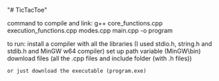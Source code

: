 "# TicTacToe"

command to compile and link: 
    g++ core_functions.cpp execution_functions.cpp modes.cpp main.cpp -o program 

to run:
    install a compiler with all the libraries (I used stdio.h, string.h and stdib.h and MinGW w64 compiler)
    set up path variable (MinGW\bin)
    download files (all the .cpp files and include folder (with .h files))
    
    or just download the executable (program.exe)
